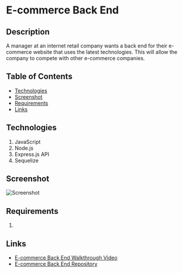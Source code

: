 # E-commerce Back End

## Description
A manager at an internet retail company wants a back end for their e-commerce website that uses the latest technologies. This will allow the company to compete with other e-commerce companies.

## Table of Contents
* [Technologies](#technologies)
* [Screenshot](#screenshot)
* [Requirements](#requirements)
* [Links](#links)

## Technologies
1. JavaScript
2. Node.js
3. Express.js API
4. Sequelize

## Screenshot
![Screenshot]()

## Requirements
1. 


## Links
* [E-commerce Back End Walkthrough Video]()
* [E-commerce Back End Repository](https://github.com/bspiewak6/e-commerce_backend)
